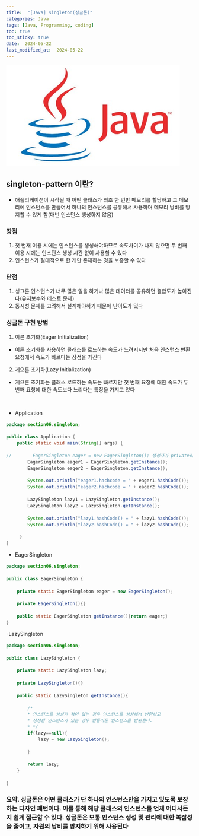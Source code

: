 ```yaml
---
title:  "[Java] singleton(싱글톤)" 
categories: Java
tags: [Java, Programming, coding]
toc: true
toc_sticky: true
date:  2024-05-22
last_modified_at:  2024-05-22
---
```


![java.png](/assets/images/java.png)

## singleton-pattern 이란?

- 애플리케이션이 시작될 때 어떤 클래스가 최초 한 번만 메모리를 할당하고 그 메모리에 인스턴스를 만들어서 하나의 인스턴스를 공유해서 사용하며 메모리 낭비를 방지할 수 있게 함(매번 인스턴스 생성하지 않음)

### 장점

1. 첫 번재 이용 시에는 인스턴스를 생성해야하므로 속도차이가 나지 않으면 두 번째 이용 시에는 인스턴스 생성 시간 없이 사용할 수 있다
2. 인스턴스가 절대적으로 한 개만 존재하는 것을 보증할 수 있다

### 단점

1. 싱그론 인스턴스가 너무 많은 일을 하거나 많은 데이터를 공유하면 결합도가 높아진다(유지보수와 테스트 문제)
2. 동시성 문제를 고려해서 설계해야하기 때문에 난이도가 있다

### 싱글톤 구현 방법

1. 이른 초기화(Eager Initialization)

- 이른 초기화를 사용하면 클래스를 로드하는 속도가 느려지지만 처음 인스턴스 반환 요청에서 속도가 빠르다는 장점을 가진다

2. 게으른 초기화(Lazy Initialization)

- 게으른 초기화는 클래스 로드하는 속도는 빠르지만 첫 번째 요청에 대한 속도가 두 번째 요청에 대한 속도보다 느리다는 특징을 가지고 있다

<br>

- Application

```java
package section06.singleton;

public class Application {
    public static void main(String[] args) {
        
//        EagerSingleton eager = new EagerSingleton(); 생성자가 private라서 접근 불가
        EagerSingleton eager1 = EagerSingleton.getInstance();
        EagerSingleton eager2 = EagerSingleton.getInstance();

        System.out.println("eager1.hachcode = " + eager1.hashCode());
        System.out.println("eager2.hachcode = " + eager2.hashCode());

        LazySingleton lazy1 = LazySingleton.getInstance();
        LazySingleton lazy2 = LazySingleton.getInstance();

        System.out.println("lazy1.hashCode() = " + lazy1.hashCode());
        System.out.println("lazy2.hashCode() = " + lazy2.hashCode());

     }
}
```

- EagerSingleton

```java
package section06.singleton;

public class EagerSingleton {

    private static EagerSingleton eager = new EagerSingleton();

    private EagerSingleton(){}

    public static EagerSingleton getInstance(){return eager;}
}
```

-LazySingleton

```java
package section06.singleton;

public class LazySingleton {

    private static LazySingleton lazy;

    private LazySingleton(){}

    public static LazySingleton getInstance(){

        /*
        * 인스턴스를 생성한 적이 없는 경우 인스턴스를 생성해서 반환하고
        * 생성한 인스턴스가 있는 경우 만들어둔 인스턴스를 반환한다.
        * */
        if(lazy==null){
            lazy = new LazySingleton();

        }

        return lazy;
    }

}
```

### 요약. 싱글톤은 어떤 클래스가 단 하나의 인스턴스만을 가지고 있도록 보장하는 디자인 패턴이다. 이를 통해 해당 클래스의 인스턴스를 언제 어디서든지 쉽게 접근할 수 있다. 싱글톤은 보통 인스턴스 생성 및 관리에 대한 복잡성을 줄이고, 자원의 낭비를 방지하기 위해 사용된다


